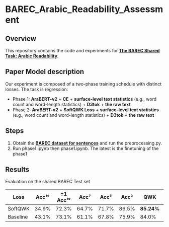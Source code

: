 # BAREC_Arabic_Readability_Assessment

## Overview
This repository contains the code and experiments for **[The BAREC Shared Task: Arabic Readability](https://barec.camel-lab.com/sharedtask2025)**.

## Paper Model description
Our experiment is composed of a two-phase training schedule with distinct losses. The task is regression:
* Phase 1: **AraBERT-v2** + **CE** + **surface-level text statistics** (e.g., word count and word-length statistics) + **D3tok** + **the raw text**
* Phase 2: **AraBERT-v2** + **SoftQWK Loss** + **surface-level text statistics** (e.g., word count and word-length statistics) + **D3tok** + **the raw text**

## Steps
1. Obtain the **[BAREC dataset for sentences](https://huggingface.co/datasets/CAMeL-Lab/BAREC-Shared-Task-2025-sent)** and run the preprocessing.py.
2. Run phase1.ipynb then phase1.ipynb. The latest is the finetuning of the phase1

## Results
Evaluation on the shared BAREC Test set

| Loss     | Acc¹⁹ | ±1 Acc¹⁹ | Acc⁷  | Acc⁵  | Acc³  | QWK   | Dist |
|----------|-------|----------|-------|-------|-------|-------|------|
| SoftQWK  | 34.9% | 72.3%    | 64.7% | 71.7% | 86.5% | **85.24%** |1.18 |
| Baseline | 43.1% | 73.1%    | 61.1% | 67.8% | 75.9% | 84.0%    | 1.13 |



